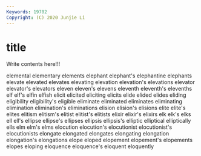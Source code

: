 ```yaml
---
Keywords: 19702
Copyright: (C) 2020 Junjie Li
---
```


# title

Write contents here!!!

elemental 
elementary 
elements 
elephant 
elephant's 
elephantine
elephants 
elevate 
elevated 
elevates 
elevating 
elevation 
elevation's 
elevations 
elevator 
elevator's
elevators 
eleven 
eleven's 
elevens 
eleventh 
eleventh's 
elevenths 
elf 
elf's 
elfin
elfish 
elicit 
elicited 
eliciting 
elicits 
elide 
elided 
elides 
eliding 
eligibility
eligibility's 
eligible 
eliminate 
eliminated 
eliminates 
eliminating 
elimination 
elimination's 
eliminations 
elision
elision's 
elisions 
elite 
elite's 
elites 
elitism 
elitism's 
elitist 
elitist's 
elitists
elixir 
elixir's 
elixirs 
elk 
elk's 
elks 
ell 
ell's 
ellipse 
ellipse's
ellipses 
ellipsis 
ellipsis's 
elliptic 
elliptical 
elliptically 
ells 
elm 
elm's 
elms
elocution 
elocution's 
elocutionist 
elocutionist's 
elocutionists 
elongate 
elongated 
elongates 
elongating 
elongation
elongation's 
elongations 
elope 
eloped 
elopement 
elopement's 
elopements 
elopes 
eloping 
eloquence
eloquence's 
eloquent 
eloquently 
